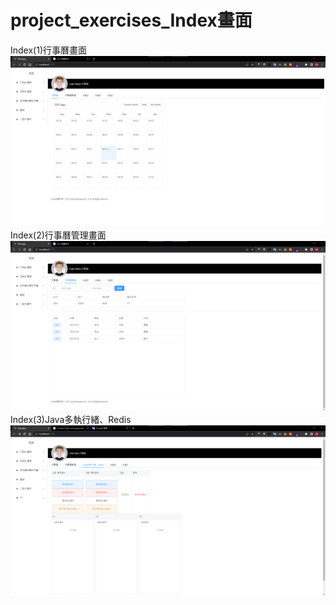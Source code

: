 # project_exercises_Index畫面
Index(1)行事曆畫面
![image](https://github.com/LifanC/project_exercises_document/blob/master/1index行事曆.png)
Index(2)行事曆管理畫面
![image](https://github.com/LifanC/project_exercises_document/blob/master/2index行事曆管理.png)
Index(3)Java多執行緒、Redis
![image](https://github.com/LifanC/project_exercises_document/blob/master/3Java多執行緒_Redis.png)